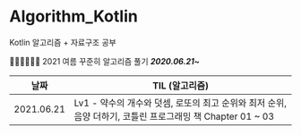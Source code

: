 # Algorithm_Kotlin
Kotlin 알고리즘 + 자료구조 공부

💪🏻💪🏻💪🏻 2021 여름 꾸준히 알고리즘 풀기 ***2020.06.21~***

| 날짜       | TIL (알고리즘)                                               |
| ---------- | ------------------------------------------------------------ |
| 2021.06.21 | Lv1 - 약수의 개수와 덧셈, 로또의 최고 순위와 최저 순위, 음양 더하기, 코틀린 프로그래밍 책 Chapter 01 ~ 03  |
